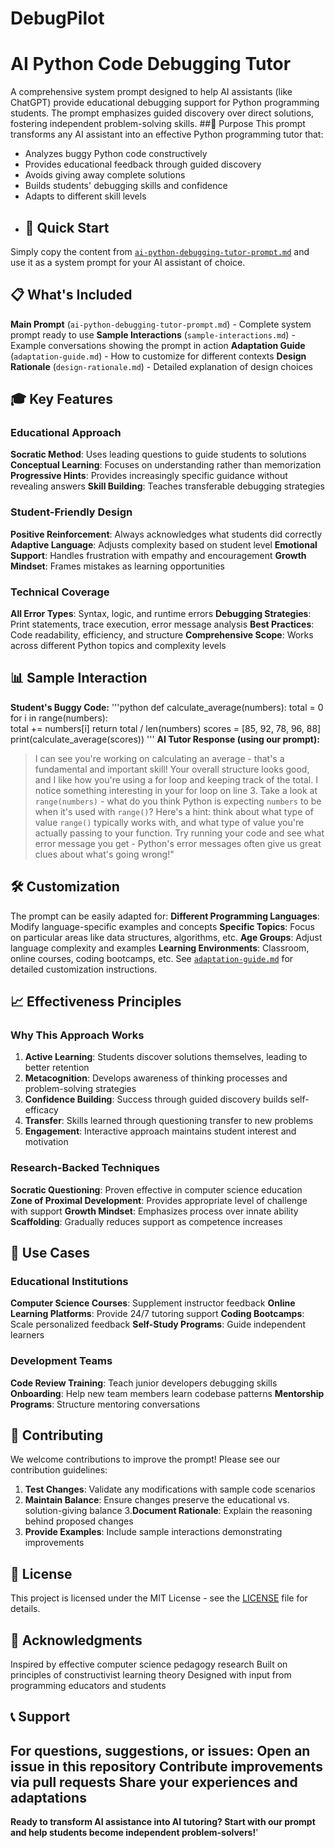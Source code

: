 # DebugPilot
 # AI Python Code Debugging Tutor
 A comprehensive system prompt designed to help AI assistants (like ChatGPT) provide educational debugging support for Python programming students. The prompt emphasizes guided discovery over direct solutions, fostering independent problem-solving skills.
 ##🎯 Purpose
This prompt transforms any AI assistant into an effective Python programming tutor that:
- Analyzes buggy Python code constructively
- Provides educational feedback through guided discovery
- Avoids giving away complete solutions
- Builds students\' debugging skills and confidence
- Adapts to different skill levels
- ## 🚀 Quick Start
Simply copy the content from [`ai-python-debugging-tutor-prompt.md`](./ai-python-debugging-tutor-prompt.md) and use it as a system prompt for your AI assistant of choice.
## 📋 What's Included
 **Main Prompt** (`ai-python-debugging-tutor-prompt.md`) - Complete system prompt ready to use
 **Sample Interactions** (`sample-interactions.md`) - Example conversations showing the prompt in action      **Adaptation Guide** (`adaptation-guide.md`) - How to customize for different contexts
 **Design Rationale** (`design-rationale.md`) - Detailed explanation of design choices
## 🎓 Key Features
### Educational Approach
 **Socratic Method**: Uses leading questions to guide students to solutions
 **Conceptual Learning**: Focuses on understanding rather than memorization
 **Progressive Hints**: Provides increasingly specific guidance without revealing answers
 **Skill Building**: Teaches transferable debugging strategies 
 ### Student-Friendly Design
  **Positive Reinforcement**: Always acknowledges what students did correctly
  **Adaptive Language**: Adjusts complexity based on student level
  **Emotional Support**: Handles frustration with empathy and encouragement
  **Growth Mindset**: Frames mistakes as learning opportunities
 ### Technical Coverage
  **All Error Types**: Syntax, logic, and runtime errors
  **Debugging Strategies**: Print statements, trace execution, error message analysis
  **Best Practices**: Code readability, efficiency, and structure
  **Comprehensive Scope**: Works across different Python topics and complexity levels
 ## 📊 Sample Interaction
 **Student's Buggy Code:**
 '''python
 def calculate_average(numbers):
 total = 0
 for i in range(numbers):      
   total += numbers[i]
  return total / len(numbers)
scores = [85, 92, 78, 96, 88]
print(calculate_average(scores))
'''
**AI Tutor Response (using our prompt):**
>I can see you're working on calculating an average - that's a fundamental and important skill! Your overall structure looks good, and I like how you're using a for loop and keeping track of the total.
> I notice something interesting in your for loop on line 3. Take a look at `range(numbers)` - what do you think Python is expecting `numbers` to be when it's used with `range()`?
> Here's a hint: think about what type of value `range()` typically works with, and what type of value you're actually passing to your function.
> Try running your code and see what error message you get - Python's error messages often give us great clues about what's going wrong!"
 
 ## 🛠️ Customization
 
 The prompt can be easily adapted for:
 **Different Programming Languages**: Modify language-specific examples and concepts
 **Specific Topics**: Focus on particular areas like data structures, algorithms, etc.
 **Age Groups**: Adjust language complexity and examples
 **Learning Environments**: Classroom, online courses, coding bootcamps, etc.
 See [`adaptation-guide.md`](./adaptation-guide.md) for detailed customization instructions.
 ## 📈 Effectiveness Principles
 ### Why This Approach Works
 1. **Active Learning**: Students discover solutions themselves, leading to better retention
 2. **Metacognition**: Develops awareness of thinking processes and problem-solving strategies
 3. **Confidence Building**: Success through guided discovery builds self-efficacy
 4. **Transfer**: Skills learned through questioning transfer to new problems
 5. **Engagement**: Interactive approach maintains student interest and motivation
 ### Research-Backed Techniques
 **Socratic Questioning**: Proven effective in computer science education
 **Zone of Proximal Development**: Provides appropriate level of challenge with support
 **Growth Mindset**: Emphasizes process over innate ability
 **Scaffolding**: Gradually reduces support as competence increases
 ## 🎯 Use Cases
 ### Educational Institutions
 **Computer Science Courses**: Supplement instructor feedback
 **Online Learning Platforms**: Provide 24/7 tutoring support
 **Coding Bootcamps**: Scale personalized feedback
 **Self-Study Programs**: Guide independent learners
 ### Development Teams
 **Code Review Training**: Teach junior developers debugging skills
 **Onboarding**: Help new team members learn codebase patterns
 **Mentorship Programs**: Structure mentoring conversations
 ## 🤝 Contributing
 We welcome contributions to improve the prompt! Please see our contribution guidelines:
 1. **Test Changes**: Validate any modifications with sample code scenarios
 2. **Maintain Balance**: Ensure changes preserve the educational vs. solution-giving balance
 3.**Document Rationale**: Explain the reasoning behind proposed changes
 4. **Provide Examples**: Include sample interactions demonstrating improvements
 ## 📄 License
 This project is licensed under the MIT License - see the [LICENSE](LICENSE) file for details.
 ## 🙏 Acknowledgments
 Inspired by effective computer science pedagogy research
 Built on principles of constructivist learning theory
 Designed with input from programming educators and students
 ## 📞 Support
For questions, suggestions, or issues:
Open an issue in this repository
Contribute improvements via pull requests
Share your experiences and adaptations
---
**Ready to transform AI assistance into AI tutoring? Start with our prompt and help students become independent problem-solvers!**'


